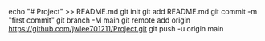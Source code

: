 echo "# Project" >> README.md
git init
git add README.md
git commit -m "first commit"
git branch -M main
git remote add origin https://github.com/jwlee701211/Project.git
git push -u origin main



